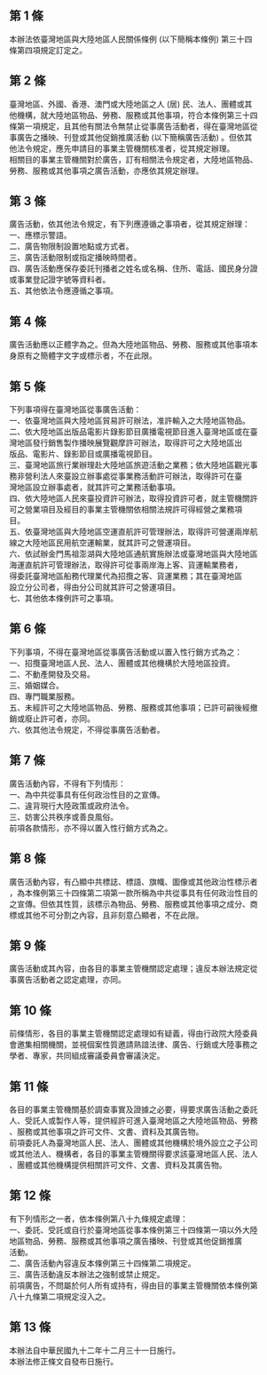 第 1 條
-------
本辦法依臺灣地區與大陸地區人民關係條例 (以下簡稱本條例) 第三十四  
條第四項規定訂定之。

第 2 條
-------
臺灣地區、外國、香港、澳門或大陸地區之人 (居) 民、法人、團體或其  
他機構，就大陸地區物品、勞務、服務或其他事項，符合本條例第三十四  
條第一項規定，且其他有關法令無禁止從事廣告活動者，得在臺灣地區從  
事廣告之播映、刊登或其他促銷推廣活動 (以下簡稱廣告活動) 。但依其  
他法令規定，應先申請目的事業主管機關核准者，從其規定辦理。  
相關目的事業主管機關對於廣告，訂有相關法令規定者，大陸地區物品、  
勞務、服務或其他事項之廣告活動，亦應依其規定辦理。

第 3 條
-------
廣告活動，依其他法令規定，有下列應遵循之事項者，從其規定辦理：  
一、應標示警語。   
二、廣告物限制設置地點或方式者。   
三、廣告活動限制或指定播映時間者。   
四、廣告活動應保存委託刊播者之姓名或名稱、住所、電話、國民身分證  
    或事業登記證字號等資料者。  
五、其他依法令應遵循之事項。

第 4 條
-------
廣告活動應以正體字為之。但為大陸地區物品、勞務、服務或其他事項本  
身原有之簡體字文字或標示者，不在此限。

第 5 條
-------
下列事項得在臺灣地區從事廣告活動：  
一、依臺灣地區與大陸地區貿易許可辦法，准許輸入之大陸地區物品。  
二、依大陸地區出版品電影片錄影節目廣播電視節目進入臺灣地區或在臺  
    灣地區發行銷售製作播映展覽觀摩許可辦法，取得許可之大陸地區出  
    版品、電影片、錄影節目或廣播電視節目。  
三、臺灣地區旅行業辦理赴大陸地區旅遊活動之業務；依大陸地區觀光事  
    務非營利法人來臺設立辦事處從事業務活動許可辦法，取得許可在臺  
    灣地區設立辦事處者，就其許可之業務活動事項。  
四、依大陸地區人民來臺投資許可辦法，取得投資許可者，就主管機關許  
    可之營業項目及經目的事業主管機關依相關法規許可得經營之業務項  
    目。  
五、依臺灣地區與大陸地區空運直航許可管理辦法，取得許可營運兩岸航  
    線之大陸地區民用航空運輸業，就其許可之營運項目。  
六、依試辦金門馬祖澎湖與大陸地區通航實施辦法或臺灣地區與大陸地區  
    海運直航許可管理辦法，取得許可從事兩岸海上客、貨運輸業務者，  
    得委託臺灣地區船務代理業代為招攬之客、貨運業務；其在臺灣地區  
    設立分公司者，得由分公司就其許可之營運項目。  
七、其他依本條例許可之事項。

第 6 條
-------
下列事項，不得在臺灣地區從事廣告活動或以置入性行銷方式為之：  
一、招攬臺灣地區人民、法人、團體或其他機構於大陸地區投資。  
二、不動產開發及交易。  
三、婚姻媒合。  
四、專門職業服務。  
五、未經許可之大陸地區物品、勞務、服務或其他事項；已許可嗣後經撤  
    銷或廢止許可者，亦同。  
六、依其他法令規定，不得從事廣告活動者。

第 7 條
-------
廣告活動內容，不得有下列情形：  
一、為中共從事具有任何政治性目的之宣傳。  
二、違背現行大陸政策或政府法令。  
三、妨害公共秩序或善良風俗。  
前項各款情形，亦不得以置入性行銷方式為之。

第 8 條
-------
廣告活動內容，有凸顯中共標誌、標語、旗幟、圖像或其他政治性標示者  
，為本條例第三十四條第二項第一款所稱為中共從事具有任何政治性目的  
之宣傳。但依其性質，該標示為物品、勞務、服務或其他事項之成分、商  
標或其他不可分割之內容，且非刻意凸顯者，不在此限。

第 9 條
-------
廣告活動或其內容，由各目的事業主管機關認定處理；違反本辦法規定從  
事廣告活動者之認定處理，亦同。

第 10 條
--------
前條情形，各目的事業主管機關認定處理如有疑義，得由行政院大陸委員  
會邀集相關機關，並視個案性質邀請熟諳法律、廣告、行銷或大陸事務之  
學者、專家，共同組成審議委員會審議決定。

第 11 條
--------
各目的事業主管機關基於調查事實及證據之必要，得要求廣告活動之委託  
人、受託人或製作人等，提供經許可進入臺灣地區之大陸地區物品、勞務  
、服務或其他事項之許可文件、文書、資料及其廣告物。  
前項委託人為臺灣地區人民、法人、團體或其他機構於境外設立之子公司  
或其他法人、機構者，各目的事業主管機關得要求該臺灣地區人民、法人  
、團體或其他機構提供相關許可文件、文書、資料及其廣告物。

第 12 條
--------
有下列情形之一者，依本條例第八十九條規定處理：  
一、委託、受託或自行於臺灣地區從事本條例第三十四條第一項以外大陸  
    地區物品、勞務、服務或其他事項之廣告播映、刊登或其他促銷推廣  
    活動。  
二、廣告活動內容違反本條例第三十四條第二項規定。  
三、廣告活動違反本辦法之強制或禁止規定。  
前項廣告，不問屬於何人所有或持有，得由目的事業主管機關依本條例第  
八十九條第二項規定沒入之。

第 13 條
--------
本辦法自中華民國九十二年十二月三十一日施行。  
本辦法修正條文自發布日施行。

